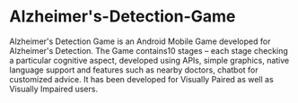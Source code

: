 # Alzheimer's-Detection-Game
Alzheimer's Detection Game is an Android Mobile Game developed for Alzheimer's Detection. The Game contains10 stages – each stage checking a particular cognitive aspect, developed using APIs, simple graphics, native language support and features such as nearby doctors, chatbot for customized advice. It has been developed for Visually Paired as well as Visually Impaired users.
